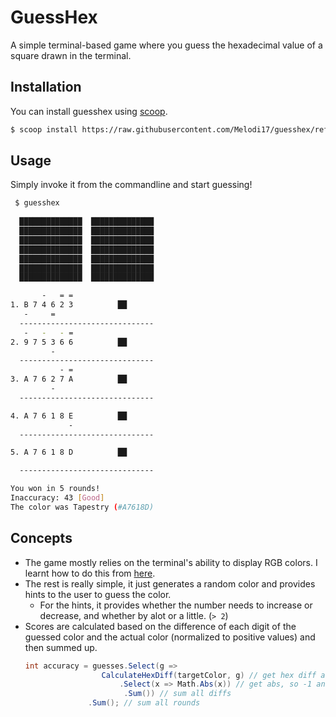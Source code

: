 ﻿# GuessHex
A simple terminal-based game where you guess the hexadecimal value of a square drawn in the terminal.

## Installation
You can install guesshex using [scoop](https://scoop.sh/).
```bash
$ scoop install https://raw.githubusercontent.com/Melodi17/guesshex/refs/heads/master/deploy/guesshex.json
```

## Usage
Simply invoke it from the commandline and start guessing!
```bash
 $ guesshex
 
  ██████████████  ██████████████
  ██████████████  ██████████████
  ██████████████  ██████████████
  ██████████████  ██████████████
  ██████████████  ██████████████
  ██████████████  ██████████████
  ██████████████  ██████████████

       -   = =
1. B 7 4 6 2 3          ██
   -     =
  ------------------------------
   -   -   - =
2. 9 7 5 3 6 6          ██
         -
  ------------------------------
           - =
3. A 7 6 2 7 A          ██
         -
  ------------------------------

4. A 7 6 1 8 E          ██
             -
  ------------------------------

5. A 7 6 1 8 D          ██

  ------------------------------

You won in 5 rounds!
Inaccuracy: 43 [Good]
The color was Tapestry (#A7618D)
```

## Concepts
- The game mostly relies on the terminal's ability to display RGB colors.
I learnt how to do this from [here](https://gist.github.com/fnky/458719343aabd01cfb17a3a4f7296797#rgb-colors).
- The rest is really simple, it just generates a random color and provides hints to the user to guess the color.
    - For the hints, it provides whether the number needs to increase or decrease, and whether by alot or a little. (`> 2`)
- Scores are calculated based on the difference of each digit of the guessed color and the actual color (normalized to positive values) and then summed up.
    ```csharp
    int accuracy = guesses.Select(g =>
                     CalculateHexDiff(targetColor, g) // get hex diff array
                         .Select(x => Math.Abs(x)) // get abs, so -1 and 1 are the same
                          .Sum()) // sum all diffs
                  .Sum(); // sum all rounds
    ```